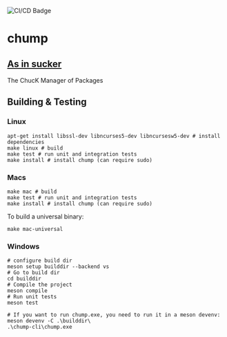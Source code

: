 ![CI/CD Badge](https://github.com/ccrma/chump/actions/workflows/build-unit-tests.yml/badge.svg)

# chump
## [As in sucker](https://www.merriam-webster.com/thesaurus/chump)

The ChucK Manager of Packages

## Building & Testing

### Linux
```
apt-get install libssl-dev libncurses5-dev libncursesw5-dev # install dependencies
make linux # build
make test # run unit and integration tests
make install # install chump (can require sudo)
```

### Macs
```
make mac # build
make test # run unit and integration tests
make install # install chump (can require sudo)
```

To build a universal binary:
```
make mac-universal
```

### Windows
```
# configure build dir
meson setup builddir --backend vs
# Go to build dir
cd builddir
# Compile the project
meson compile
# Run unit tests
meson test

# If you want to run chump.exe, you need to run it in a meson devenv:
meson devenv -C .\builddir\
.\chump-cli\chump.exe

```
